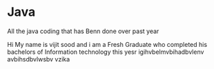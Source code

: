 # Java
All the java coding that has Benn done over past year 

Hi My name is vijit sood and i am a Fresh Graduate who completed his bachelors of Information technology this yesr
igihvbelmvbihadbvlenv
avbihsdbvlwsbv
vzika
